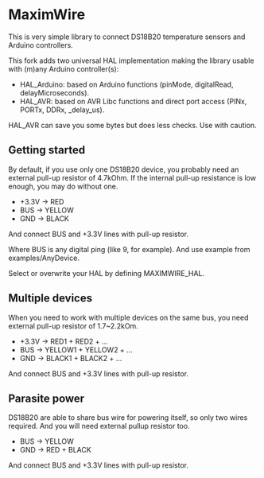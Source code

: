
# MaximWire

This is very simple library to connect DS18B20 temperature sensors and Arduino controllers.

This fork adds two universal HAL implementation making the library usable with (m)any Arduino controller(s):

* HAL\_Arduino: based on Arduino functions (pinMode, digitalRead, delayMicroseconds).
* HAL\_AVR: based on AVR Libc functions and direct port access (PINx, PORTx, DDRx, \_delay\_us).

HAL_AVR can save you some bytes but does less checks. Use with caution.

Getting started
---------------

By default, if you use only one DS18B20 device, you probably need an external pull-up resistor of 4.7kOhm. If the internal pull-up resistance is low enough, you may do without one.

* +3.3V -> RED
* BUS   -> YELLOW
* GND   -> BLACK

And connect BUS and +3.3V lines with pull-up resistor.

Where BUS is any digital ping (like 9, for example).
And use example from examples/AnyDevice.

Select or overwrite your HAL by defining MAXIMWIRE_HAL.

Multiple devices
----------------

When you need to work with multiple devices on the same bus, you need external pull-up resistor of 1.7~2.2kOm.

* +3.3V -> RED1 + RED2 + ...
* BUS   -> YELLOW1 + YELLOW2 + ... 
* GND   -> BLACK1 + BLACK2 + ...

And connect BUS and +3.3V lines with pull-up resistor.

Parasite power
--------------

DS18B20 are able to share bus wire for powering itself, so only two wires required. And you will need external pullup resistor too.

* BUS -> YELLOW
* GND -> RED + BLACK

And connect BUS and +3.3V lines with pull-up resistor.


